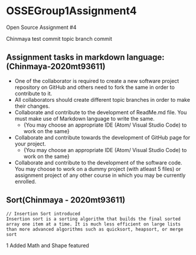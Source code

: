 # OSSEGroup1Assignment4
Open Source Assignment #4

Chinmaya test commit
topic branch commit

## Assignment tasks in markdown language: (Chinmaya-2020mt93611)

+ One of the collaborator is required to create a new software project repository on GitHub and others need to fork the same in order to contribute to it.
+ All collaborators should create different topic branches in order to make their changes.
+ Collaborate and contribute to the development of ReadMe.md file. You must make use of Markdown language to write the same.
  - {You may choose an appropriate IDE (Atom/ Visual Studio Code) to work on the same}
+ Collaborate and contribute towards the development of GitHub page for your project.
  - {You may choose an appropriate IDE (Atom/ Visual Studio Code) to work on the same}
+ Collaborate and contribute to the development of the software code. You may choose to work on a dummy project (with atleast 5 files) or assignment project of any other course in which you may be currently enrolled.


## Sort(Chinmaya - 2020mt93611)
    // Insertion Sort introduced
    Insertion sort is a sorting algorithm that builds the final sorted array one item at a time. It is much less efficient on large lists than more advanced algorithms such as quicksort, heapsort, or merge sort

1 Added Math and Shape featured
